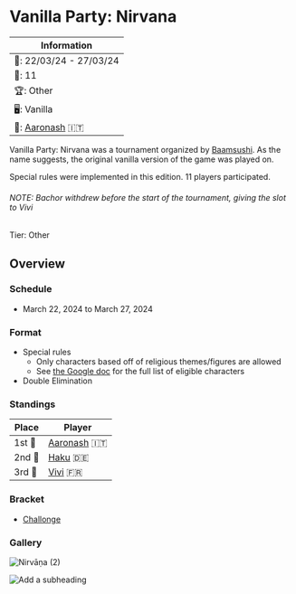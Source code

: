 # Vanilla Party: Nirvana

|Information|
|-|
|:calendar:: 22/03/24 - 27/03/24|
|:busts_in_silhouette:: 11|
|:trophy:: Other|
|:desktop_computer:: Vanilla|
|:1st_place_medal:: [Aaronash](../../players/italian/aaronash.md) :it:|

Vanilla Party: Nirvana was a tournament organized by [Baamsushi](../../players/indonesian/baamsushi.md). As the name suggests, the original vanilla version of the game was played on. 

Special rules were implemented in this edition. 11 players participated.

###### NOTE: Bachor withdrew before the start of the tournament, giving the slot to Vivi

Tier: Other

## Overview

### Schedule
- March 22, 2024 to March 27, 2024

### Format
- Special rules
    - Only characters based off of religious themes/figures are allowed
    - See [the Google doc](https://docs.google.com/document/d/1vCBvJH6JPQsQ1nPLWqYEnZuXjHmzmy0jmQepU2mih4I/edit?usp=sharing) for the full list of eligible characters
- Double Elimination

### Standings

|Place|Player|
|-|-|
|1st :1st_place_medal:|[Aaronash](../../players/italian/aaronash.md) :it:|
|2nd :2nd_place_medal:|[Haku](../../players/german/haku.md) :de:|
|3rd :3rd_place_medal:|[Vivi](../../players/french/vivi.md) :fr:|

### Bracket
- [Challonge](https://challonge.com/vpnirvana)

### Gallery

![Nirvāṇa (2)](https://github.com/inabikarilibrary/inalib/assets/110833255/483f2751-e56e-4a94-bc82-a1b48941c559)

![Add a subheading](https://github.com/inabikarilibrary/inalib/assets/110833255/fa8e50ad-c780-427f-9176-d2804bb6a9b0)
